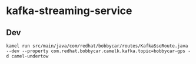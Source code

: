 # kafka-streaming-service

## Dev

`kamel run src/main/java/com/redhat/bobbycar/routes/KafkaSseRoute.java --dev --property com.redhat.bobbycar.camelk.kafka.topic=bobbycar-gps -d camel-undertow`